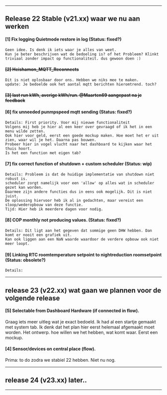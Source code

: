 -----------------------------------------------------------------------------------------------------------------------
Release 22 Stable (v21.xx) waar we nu aan werken
-----------------------------------------------------------------------------------------------------------------------

#### [1] Fix logging Quietmode restore in log (Status: fixed?)
```
Geen idee. Is denk ik iets waar je alles van weet. 
Kun je beter beschrijven wat de bedoeling is? of het Probleem? Klinkt triviaal zonder impact op functionaliteit. dus gewoon doen :)
```

#### ~~[2] Heishamon_MQTT_Reconnects~~
```
Dit is niet oplosbaar door ons. Hebben we niks mee te maken.
update: Je bedoelde ook het aantal mqtt berichten hieromtrend. toch?
```

#### ~~[3] last run kWh, averige kWh/run. @Maarten69 aangepast na je feedback~~

#### [6] fix unneeded punmpspeed mqtt sending (Status: fixed?)
```
Details: First priority. Voor mij nieuwe functionaliteit
Volgens mij heb je hier al een keer over gevraagd of ik het in een menu wilde zetten.
Ook hier voor geld, eerst een goede mockup maken. Hoe moet het er uit zien, waar wil je het. Daarna pas bouwen.
Probeer hier in vogel vlucht naar het dashboard te kijken waar het thuis hoort.
Is het een function met eigen tab?
```

#### [7] fix correct function of shutdown + custom scheduler (Status: wip)
```
Details: Probleem is dat de huidige implementatie van shutdown niet robust is.
scheduler zorgt namelijk voor een 'allow' op alles wat in scheduler gezet kan worden. 
Daarmee zijn andere functies dus in eens ook mogelijk. Dit is niet juist. 
De oplossing hiervoor heb ik al in gedachten, maar vereist een sloop/wederopbouw van deze functie.
Tijd: Hier heb ik meerdere dagen voor nodig.
```

#### [8] COP monthly not producing values. (Status: fixed?)
```
Details: Dit ligt aan het gegeven dat sommige geen DHW hebben. Dan komt er nooit een grafiek uit.
Kan ook liggen aan een NaN waarde waardoor de verdere opbouw ook niet meer loopt.
```

#### [9] Linking RTC roomtemperature setpoint to nightreduction roomsetpoint (Status: obsolete?)
```
Details:
```



-----------------------------------------------------------------------------------------------------------------------
release 23 (v22.xx) wat gaan we plannen voor de volgende release
-----------------------------------------------------------------------------------------------------------------------
#### [5] Selectable from Dashboard Hardware (if connected in flow).
Graag iets meer uitleg wat je exact bedoeld.
Ik had al een startje gemaakt met system tab.
Ik denk dat het plan hier eerst helemaal afgemaakt moet worden. Het ontwerp. hoe willen we het hebben, wat komt waar. Eerst een mockup.

#### [4] Sensor/devices on central place (flow).
Prima: to do zodra we stabiel 22 hebben. Niet nu nog.

-----------------------------------------------------------------------------------------------------------------------
release 24 (v23.xx) later..
-----------------------------------------------------------------------------------------------------------------------
-----------------------------------------------------------------------------------------------------------------------



